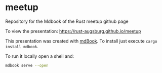 # meetup
Repository for the Mdbook of the Rust meetup github page

To view the presentation: <https://rust-augsburg.github.io/meetup>

This presentation was created with [mdBook](https://rust-lang.github.io/mdBook/). To install just execute  `cargo install mdbook`.

To run it locally open a shell and:

```sh
mdbook serve --open
```